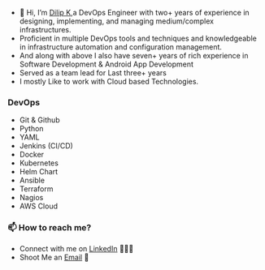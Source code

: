 - 👋 Hi, I’m [Dilip K](https://www.linkedin.com/in/dilip-k-23535420/),a DevOps Engineer with two+ years of experience in designing, implementing, and managing medium/complex infrastructures.
- Proficient in multiple DevOps tools and techniques and knowledgeable in infrastructure automation and configuration management.
- And along with above I also have seven+ years of rich experience in Software Development & Android App Development
- Served as a team lead for Last three+ years
- I mostly Like to work with Cloud based Technologies.

### DevOps
- Git & Github
- Python
- YAML
- Jenkins (CI/CD)
- Docker
- Kubernetes
- Helm Chart
- Ansible
- Terraform
- Nagios
- AWS Cloud
  


### 📫 How to reach me?

 - Connect with me on [LinkedIn](https://www.linkedin.com/in/dilip-k-23535420/) 👨🏻‍💻
 - Shoot Me an [Email](mailto:dilip.web7@gmail.com) 💌

